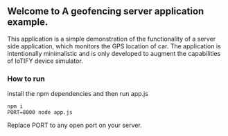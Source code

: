 ## Welcome to A geofencing server application example.

This application is a simple demonstration of the functionality of a server side application, which monitors the GPS location of car. The application is intentionally minimalistic and is only developed to augment the capabilities of IoTIFY device simulator.

### How to run

install the npm dependencies and then run app.js

```
npm i
PORT=8000 node app.js

```

Replace PORT to any open port on your server.
